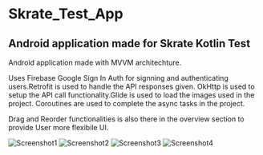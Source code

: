 # Skrate_Test_App
## Android application made for Skrate Kotlin Test

Android application made with MVVM architechture.

Uses Firebase Google Sign In Auth for signning and authenticating users.Retrofit is used to handle the API responses given.
OkHttp is used to setup the API call functionality.Glide is used to load the images used in the project.
Coroutines are used to complete the async tasks in the project.

Drag and Reorder functionalities is also there in the overview section to provide User more flexibile UI.

![Screenshot1](Screenshot1.jpeg)
![Screenshot2](Screenshot2.jpeg)
![Screenshot3](Screenshot3.jpeg)
![Screenshot4](Screenshot4.jpeg)
